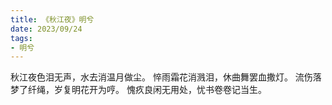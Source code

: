 ```yaml
---
title: 《秋江夜》明兮
date: 2023/09/24
tags:
- 明兮
---
```


秋江夜色泪无声，水去消温月做尘。
悴雨霜花消溅泪，休曲舞罢血撒灯。
流伤落梦了纤绳，岁复明花开为哼。
愧疚良闲无用处，忧书卷卷记当生。